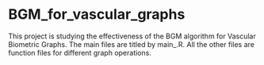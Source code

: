 # BGM_for_vascular_graphs
This project is studying the effectiveness of the BGM algorithm for Vascular Biometric Graphs.
The main files are titled by main_<mainfilename>.R. All the other files are function files for different graph operations.

